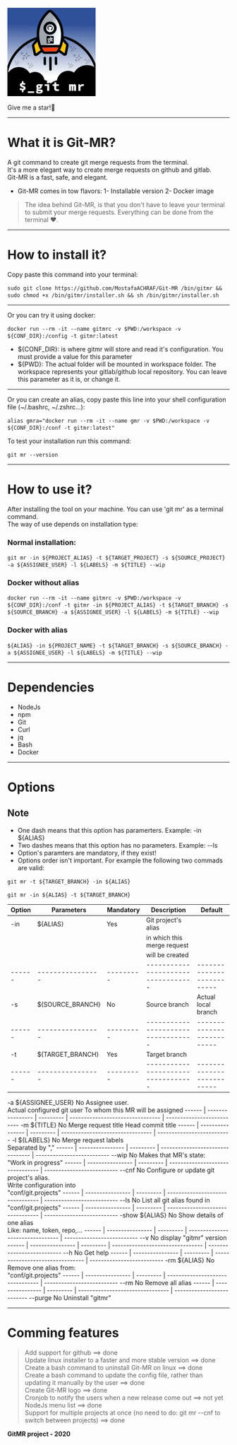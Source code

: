 ![gitmr-logo](./gitmr-logo-200x200.png)

Give me a star!🌟

---

# What it is Git-MR?
A git command to create git merge requests from the terminal.<br/>
It's a more elegant way to create merge requests on github and gitlab.<br/>
Git-MR is a fast, safe, and elegant.<br/>

* Git-MR comes in tow flavors:
1- Installable version
2- Docker image

> The idea behind Git-MR, is that you don't have to leave your terminal to submit your merge requests.
> Everything can be done from the terminal ❤️.

---

# How to install it?
Copy paste this command into your terminal:<br/>
```
sudo git clone https://github.com/MostafaACHRAF/Git-MR /bin/gitmr && sudo chmod +x /bin/gitmr/installer.sh && sh /bin/gitmr/installer.sh
```
---

Or you can try it using docker:<br/>
```
docker run --rm -it --name gitmrc -v $PWD:/workspace -v ${CONF_DIR}:/config -t gitmr:latest
```
* ${CONF_DIR}: is where gitmr will store and read it's configuration. You must provide a value for this parameter
* ${PWD}: The actual folder will be mounted in workspace folder. The workspace represents your gitlab/github local repository. You can leave this parameter as it is, or change it.

---

Or you can create an alias, copy paste this line into your shell configuration file (~/.bashrc, ~/.zshrc...):<br/>
```
alias gmra="docker run --rm -it --name gmr -v $PWD:/workspace -v ${CONF_DIR}:/conf -t gitmr:latest"
```

To test your installation run this command:<br/>
```
git mr --version
```

---

# How to use it?
After installing the tool on your machine. You can use 'git mr' as a terminal command.<br/>
The way of use depends on installation type:<br/>

### Normal installation:
```
git mr -in ${PROJECT_ALIAS} -t ${TARGET_PROJECT} -s ${SOURCE_PROJECT} -a ${ASSIGNEE_USER} -l ${LABELS} -m ${TITLE} --wip
```

### Docker without alias
```
docker run --rm -it --name gitmrc -v $PWD:/workspace -v ${CONF_DIR}:/conf -t gitmr -in ${PROJECT_ALIAS} -t ${TARGET_BRANCH} -s ${SOURCE_BRANCH} -a ${ASSIGNEE_USER} -l ${LABELS} -m ${TITLE} --wip
```

### Docker with alias
```
${ALIAS} -in ${PROJECT_NAME} -t ${TARGET_BRANCH} -s ${SOURCE_BRANCH} -a ${ASSIGNEE_USER} -l ${LABELS} -m ${TITLE} --wip
```

---

# Dependencies
* NodeJs
* npm
* Git
* Curl
* jq
* Bash
* Docker

---

# Options

## Note
- One dash means that this option has paramerters. Example: -in ${ALIAS}
- Two dashes means that this option has no parameters. Example: --ls
- Option's paramters are mandatory, if they exist!
- Options order isn't important. For example the following two commads are valid: 
```
git mr -t ${TARGET_BRANCH} -in ${ALIAS}
```
```
git mr -in ${ALIAS} -t ${TARGET_BRANCH}
```

Option | Parameters       | Mandatory | Description                        | Default
------ | ---------------- | --------- | ---------------------------------- | --------------------------
-in    |  ${ALIAS}        |   Yes     | Git project's alias                | 
       |                  |           | in which this merge request        |  
       |                  |           | will be created                    | 
------ | ---------------- | --------- | ---------------------------------- | --------------------------
-s     | ${SOURCE_BRANCH} | No        |   Source branch                    | Actual local branch
------ | ---------------- | --------- | ---------------------------------- | --------------------------
-t     | ${TARGET_BRANCH} |  Yes      |    Target branch                   |
------ | ---------------- | --------- | ---------------------------------- | --------------------------
-a       ${ASSIGNEE_USER}   No           Assignee user.<br/>               Actual configured git user
                                         To whom this MR will be assigned
------ | ---------------- | --------- | -------------------------------- | --------------------------
-m       ${TITLE}           No          Merge request title                Head commit title
------ | ---------------- | --------- | -------------------------------- | --------------------------
-l       ${LABELS}          No          Merge request labels<br/>
                                        Separated by ","
------ | ---------------- | --------- | -------------------------------- | --------------------------
--wip                       No          Makes that MR's state:<br/>
                                        "Work in progress"
------ | ---------------- | --------- | -------------------------------- | --------------------------
--cnf                       No          Configure or update git<br/>
                                        project's alias.<br/>
                                        Write configuration into<br/>
                                        "conf/git.projects"
------ | ---------------- | --------- | -------------------------------- | --------------------------
--ls                        No          List all git alias found in<br/>
                                        "conf/git.projects"
------ | ---------------- | --------- | -------------------------------- | --------------------------
-show    ${ALIAS}           No          Show details of one alias<br/>
                                        Like: name, token, repo,...
------ | ---------------- | --------- | -------------------------------- | --------------------------
--v                         No          display "gitmr" version
------ | ---------------- | --------- | -------------------------------- | --------------------------
--h                         No          Get help
------ | ---------------- | --------- | -------------------------------- | --------------------------
-rm      ${ALIAS}           No          Remove one alias from:<br/>
                                        "conf/git.projects"
------ | ---------------- | --------- | -------------------------------- | --------------------------
--rm                        No          Remove all alias
------ | ---------------- | --------- | -------------------------------- | --------------------------
--purge                     No          Uninstall "gitmr"

---

# Comming features
> Add support for github ==> done<br/>
> Update linux installer to a faster and more stable version ==> done<br/>
> Create a bash command to uninstall Git-MR on linux ==> done<br/>
> Create a bash command to update the config file, rather than updating it manually by the user ==> done<br/>
> Create Git-MR logo ==> done<br/>
> Cronjob to notify the users when a new release come out ==> not yet<br/>
> NodeJs menu list ==> done<br/>
> Support for multiple projects at once (no need to do: git mr --cnf to switch between projects) ==> done<br/>

<strong>GitMR project - 2020</strong>
